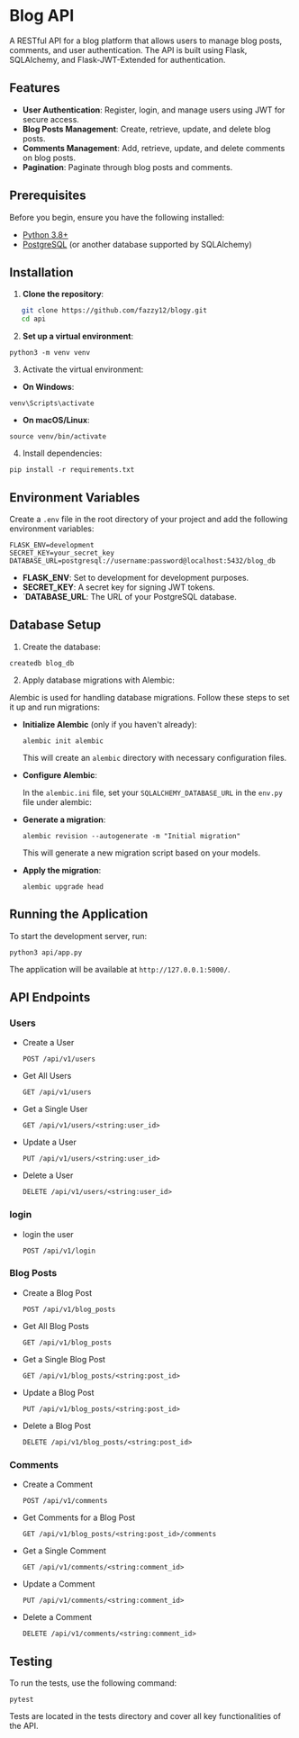 # Blog API

A RESTful API for a blog platform that allows users to manage blog posts, comments, and user authentication. The API is built using Flask, SQLAlchemy, and Flask-JWT-Extended for authentication.

## Features

- **User Authentication**: Register, login, and manage users using JWT for secure access.
- **Blog Posts Management**: Create, retrieve, update, and delete blog posts.
- **Comments Management**: Add, retrieve, update, and delete comments on blog posts.
- **Pagination**: Paginate through blog posts and comments.

## Prerequisites

Before you begin, ensure you have the following installed:

- [Python 3.8+](https://www.python.org/downloads/)
- [PostgreSQL](https://www.postgresql.org/download/) (or another database supported by SQLAlchemy)

## Installation

1. **Clone the repository**:
```bash
   git clone https://github.com/fazzy12/blogy.git
   cd api
 ```

2. **Set up a virtual environment**:

```
python3 -m venv venv
```

3. Activate the virtual environment:

- **On Windows**:

```
venv\Scripts\activate
```

- **On macOS/Linux**:
```
source venv/bin/activate
```

4. Install dependencies:

```
pip install -r requirements.txt
```

## Environment Variables

Create a `.env` file in the root directory of your project and add the following environment variables:

```
FLASK_ENV=development
SECRET_KEY=your_secret_key
DATABASE_URL=postgresql://username:password@localhost:5432/blog_db
```

- **FLASK_ENV**: Set to development for development purposes.
- **SECRET_KEY**: A secret key for signing JWT tokens.
- `**DATABASE_URL**: The URL of your PostgreSQL database.

## Database Setup

1. Create the database:
```
createdb blog_db
```

2. Apply database migrations with Alembic:

Alembic is used for handling database migrations. Follow these steps to set it up and run migrations:

- **Initialize Alembic** (only if you haven't already):
    ```
    alembic init alembic
    ```

    This will create an `alembic` directory with necessary configuration files.

- **Configure Alembic**:

    In the `alembic.ini` file, set your `SQLALCHEMY_DATABASE_URL` in the `env.py` file under alembic:

- **Generate a migration**:

    ```
    alembic revision --autogenerate -m "Initial migration"
    ```
    This will generate a new migration script based on your models.

- **Apply the migration**:
    ```
    alembic upgrade head
    ```
## Running the Application

To start the development server, run:

```
python3 api/app.py
```
The application will be available at `http://127.0.0.1:5000/`.

## API Endpoints
### Users
- Create a User
    ```
    POST /api/v1/users
    ```

- Get All Users

    ```
    GET /api/v1/users
    ```

- Get a Single User

    ```
    GET /api/v1/users/<string:user_id>

    ```

- Update a User

    ```
    PUT /api/v1/users/<string:user_id>

    ```

- Delete a User

    ```
    DELETE /api/v1/users/<string:user_id>
    ```
### login
-  login the user
    ```
    POST /api/v1/login
    ```

### Blog Posts
- Create a Blog Post
    ```
    POST /api/v1/blog_posts
    ```
- Get All Blog Posts
    ```
    GET /api/v1/blog_posts
    ```
- Get a Single Blog Post
    ```
    GET /api/v1/blog_posts/<string:post_id>
    ```
- Update a Blog Post
    ```
    PUT /api/v1/blog_posts/<string:post_id>
    ```
- Delete a Blog Post
    ```
    DELETE /api/v1/blog_posts/<string:post_id>
    ```
### Comments
- Create a Comment
    ```
    POST /api/v1/comments
    ```
- Get Comments for a Blog Post
    ```
    GET /api/v1/blog_posts/<string:post_id>/comments
    ```
- Get a Single Comment
    ```
    GET /api/v1/comments/<string:comment_id>
    ```
- Update a Comment
    ```
    PUT /api/v1/comments/<string:comment_id>
    ```
- Delete a Comment
    ```
    DELETE /api/v1/comments/<string:comment_id>
    ```

## Testing

To run the tests, use the following command:

```
pytest
```
Tests are located in the tests directory and cover all key functionalities of the API.








